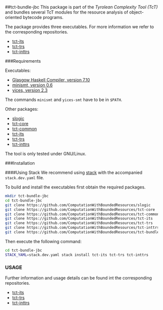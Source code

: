 ##tct-bundle-jbc
This package is part of the _Tyrolean Complexity Tool (TcT)_ and bundles
several TcT modules for the resource analysis of object-oriented bytecode
programs.

The package provides three executables. For more information we refer to the
corresponding repositories.
  * [tct-its](https://github.com/ComputationWithBoundedResources/tct-its#readme)
  * [tct-trs](https://github.com/ComputationWithBoundedResources/tct-trs#readme)
  * [tct-inttrs](https://github.com/ComputationWithBoundedResources/tct-iinttrs#readme)


###Requirements

Executables:
  * [Glasgow Haskell Compiler, version 7.10](http://www.haskell.org/ghc/)
  * [minismt, version 0.6](http://cl-informatik.uibk.ac.at/software/minismt/)
  * [yices, version 2.3](http://yices.csl.sri.com/)

The commands `minismt` and `yices-smt` have to be in `$PATH`.

Other packages:
  * [slogic](https://github.com/ComputationWithBoundedResources/slogic/)
  * [tct-core](https://github.com/ComputationWithBoundedResources/tct-core/)
  * [tct-common](https://github.com/ComputationWithBoundedResources/tct-common/)
  * [tct-its](https://github.com/ComputationWithBoundedResources/tct-its/)
  * [tct-trs](https://github.com/ComputationWithBoundedResources/tct-trs/)
  * [tct-inttrs](https://github.com/ComputationWithBoundedResources/tct-inttrs/)

The tool is only tested under GNU/Linux.


###Installation

####Using Stack
We recommend using [stack](https://github.com/commercialhaskell/stack) with the
accompanied `stack.dev.yaml` file.

To build and install the executables first obtain the required packages.
```bash
mkdir tct-bundle-jbc
cd tct-bundle-jbc
git clone https://github.com/ComputationWithBoundedResources/slogic
git clone https://github.com/ComputationWithBoundedResources/tct-core
git clone https://github.com/ComputationWithBoundedResources/tct-common
git clone https://github.com/ComputationWithBoundedResources/tct-its
git clone https://github.com/ComputationWithBoundedResources/tct-trs
git clone https://github.com/ComputationWithBoundedResources/tct-inttrs
git clone https://github.com/ComputationWithBoundedResources/tct-bundle-jbc
```

Then execute the following command:
```bash
cd tct-bundle-jbc
STACK_YAML=stack.dev.yaml stack install tct-its tct-trs tct-inttrs
```


### USAGE

Further information and usage details can be found int the corresponding repositories.
  * [tct-its](https://github.com/ComputationWithBoundedResources/tct-its#readme)
  * [tct-trs](https://github.com/ComputationWithBoundedResources/tct-trs#readme)
  * [tct-inttrs](https://github.com/ComputationWithBoundedResources/tct-iinttrs#readme)

